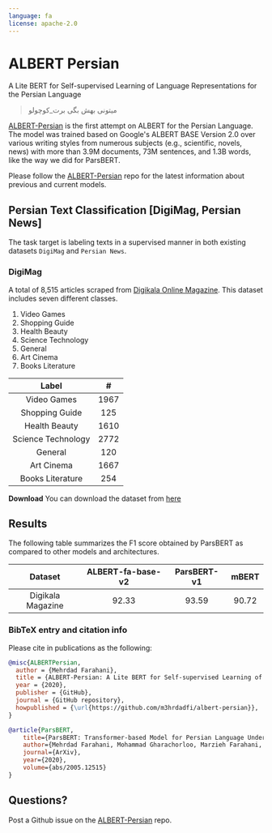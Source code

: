 ```yaml
---
language: fa
license: apache-2.0
---
```


# ALBERT Persian

A Lite BERT for Self-supervised Learning of Language Representations for the Persian Language

> میتونی بهش بگی برت_کوچولو

[ALBERT-Persian](https://github.com/m3hrdadfi/albert-persian) is the first attempt on ALBERT for the Persian Language. The model was trained based on Google's ALBERT BASE Version 2.0 over various writing styles from numerous subjects (e.g., scientific, novels, news) with more than 3.9M documents, 73M sentences, and 1.3B words, like the way we did for ParsBERT.

Please follow the [ALBERT-Persian](https://github.com/m3hrdadfi/albert-persian) repo for the latest information about previous and current models.

## Persian Text Classification [DigiMag, Persian News]

The task target is labeling texts in a supervised manner in both existing datasets `DigiMag` and `Persian News`.


### DigiMag

A total of 8,515 articles scraped from [Digikala Online Magazine](https://www.digikala.com/mag/). This dataset includes seven different classes.

1. Video Games
2. Shopping Guide
3. Health Beauty
4. Science Technology
5. General
6. Art Cinema
7. Books Literature


|        Label       |   #  |
|:------------------:|:----:|
|     Video Games    | 1967 |
|   Shopping Guide   |  125 |
|    Health Beauty   | 1610 |
| Science Technology | 2772 |
|       General      |  120 |
|     Art Cinema     | 1667 |
|  Books Literature  |  254 |


**Download**
You can download the dataset from [here](https://drive.google.com/uc?id=1YgrCYY-Z0h2z0-PfWVfOGt1Tv0JDI-qz)


## Results

The following table summarizes the F1 score obtained by ParsBERT as compared to other models and architectures.

|      Dataset      | ALBERT-fa-base-v2 | ParsBERT-v1 | mBERT |
|:-----------------:|:-----------------:|:-----------:|:-----:|
| Digikala Magazine |       92.33       |    93.59    | 90.72 |



### BibTeX entry and citation info

Please cite in publications as the following:

```bibtex
@misc{ALBERTPersian,
  author = {Mehrdad Farahani},
  title = {ALBERT-Persian: A Lite BERT for Self-supervised Learning of Language Representations for the Persian Language},
  year = {2020},
  publisher = {GitHub},
  journal = {GitHub repository},
  howpublished = {\url{https://github.com/m3hrdadfi/albert-persian}},
}

@article{ParsBERT,
    title={ParsBERT: Transformer-based Model for Persian Language Understanding},
    author={Mehrdad Farahani, Mohammad Gharachorloo, Marzieh Farahani, Mohammad Manthouri},
    journal={ArXiv},
    year={2020},
    volume={abs/2005.12515}
}
```

## Questions?
Post a Github issue on the [ALBERT-Persian](https://github.com/m3hrdadfi/albert-persian) repo.